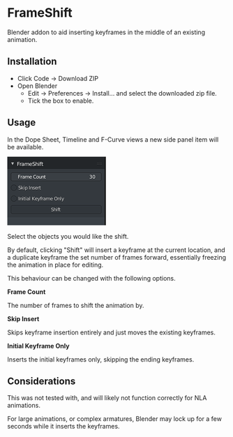 # FrameShift

Blender addon to aid inserting keyframes in the middle of an existing animation.

## Installation

- Click Code -> Download ZIP
- Open Blender
  - Edit -> Preferences -> Install... and select the downloaded zip file.
  - Tick the box to enable.

## Usage

In the Dope Sheet, Timeline and F-Curve views a new side panel item will be available.

![FrameShiftPanel](./images/gui.png)

Select the objects you would like the shift. 

By default, clicking "Shift" will insert a keyframe at the current location, and a duplicate keyframe the set number of frames forward, essentially freezing the animation in place for editing. 

This behaviour can be changed with the following options.

**Frame Count**

The number of frames to shift the animation by.

**Skip Insert**

Skips keyframe insertion entirely and just moves the existing keyframes.

**Initial Keyframe Only**

Inserts the initial keyframes only, skipping the ending keyframes.

## Considerations

This was not tested with, and will likely not function correctly for NLA animations.

For large animations, or complex armatures, Blender may lock up for a few seconds while it inserts the keyframes. 
